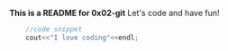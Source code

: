 **This is a README for 0x02-git**
Let's code and have fun!
```c++
	//code snippet
	cout<<"I love coding"<<endl;
```
